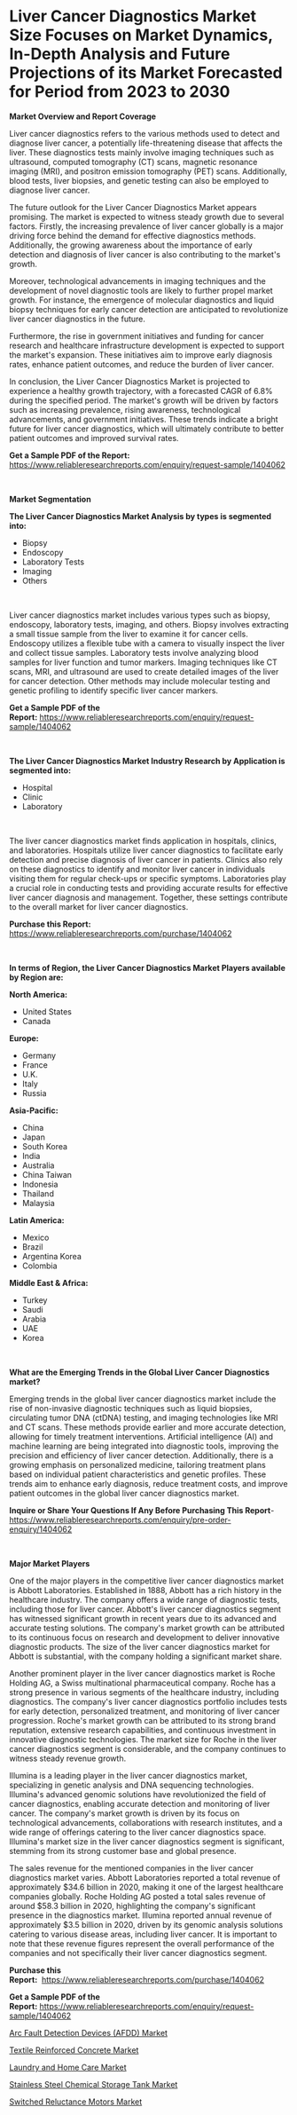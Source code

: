 <p><h1>Liver Cancer Diagnostics Market Size Focuses on Market Dynamics, In-Depth Analysis and Future Projections of its Market Forecasted for Period from 2023 to 2030</h1></p><p><strong>Market Overview and Report Coverage</strong></p>
<p><p>Liver cancer diagnostics refers to the various methods used to detect and diagnose liver cancer, a potentially life-threatening disease that affects the liver. These diagnostics tests mainly involve imaging techniques such as ultrasound, computed tomography (CT) scans, magnetic resonance imaging (MRI), and positron emission tomography (PET) scans. Additionally, blood tests, liver biopsies, and genetic testing can also be employed to diagnose liver cancer.</p><p>The future outlook for the Liver Cancer Diagnostics Market appears promising. The market is expected to witness steady growth due to several factors. Firstly, the increasing prevalence of liver cancer globally is a major driving force behind the demand for effective diagnostics methods. Additionally, the growing awareness about the importance of early detection and diagnosis of liver cancer is also contributing to the market's growth.</p><p>Moreover, technological advancements in imaging techniques and the development of novel diagnostic tools are likely to further propel market growth. For instance, the emergence of molecular diagnostics and liquid biopsy techniques for early cancer detection are anticipated to revolutionize liver cancer diagnostics in the future.</p><p>Furthermore, the rise in government initiatives and funding for cancer research and healthcare infrastructure development is expected to support the market's expansion. These initiatives aim to improve early diagnosis rates, enhance patient outcomes, and reduce the burden of liver cancer.</p><p>In conclusion, the Liver Cancer Diagnostics Market is projected to experience a healthy growth trajectory, with a forecasted CAGR of 6.8% during the specified period. The market's growth will be driven by factors such as increasing prevalence, rising awareness, technological advancements, and government initiatives. These trends indicate a bright future for liver cancer diagnostics, which will ultimately contribute to better patient outcomes and improved survival rates.</p></p>
<p><strong>Get a Sample PDF of the Report:</strong> <a href="https://www.reliableresearchreports.com/enquiry/request-sample/1404062">https://www.reliableresearchreports.com/enquiry/request-sample/1404062</a></p>
<p>&nbsp;</p>
<p><strong>Market Segmentation</strong></p>
<p><strong>The Liver Cancer Diagnostics Market Analysis by types is segmented into:</strong></p>
<p><ul><li>Biopsy</li><li>Endoscopy</li><li>Laboratory Tests</li><li>Imaging</li><li>Others</li></ul></p>
<p>&nbsp;</p>
<p><p>Liver cancer diagnostics market includes various types such as biopsy, endoscopy, laboratory tests, imaging, and others. Biopsy involves extracting a small tissue sample from the liver to examine it for cancer cells. Endoscopy utilizes a flexible tube with a camera to visually inspect the liver and collect tissue samples. Laboratory tests involve analyzing blood samples for liver function and tumor markers. Imaging techniques like CT scans, MRI, and ultrasound are used to create detailed images of the liver for cancer detection. Other methods may include molecular testing and genetic profiling to identify specific liver cancer markers.</p></p>
<p><strong>Get a Sample PDF of the Report:</strong>&nbsp;<a href="https://www.reliableresearchreports.com/enquiry/request-sample/1404062">https://www.reliableresearchreports.com/enquiry/request-sample/1404062</a></p>
<p>&nbsp;</p>
<p><strong>The Liver Cancer Diagnostics Market Industry Research by Application is segmented into:</strong></p>
<p><ul><li>Hospital</li><li>Clinic</li><li>Laboratory</li></ul></p>
<p>&nbsp;</p>
<p><p>The liver cancer diagnostics market finds application in hospitals, clinics, and laboratories. Hospitals utilize liver cancer diagnostics to facilitate early detection and precise diagnosis of liver cancer in patients. Clinics also rely on these diagnostics to identify and monitor liver cancer in individuals visiting them for regular check-ups or specific symptoms. Laboratories play a crucial role in conducting tests and providing accurate results for effective liver cancer diagnosis and management. Together, these settings contribute to the overall market for liver cancer diagnostics.</p></p>
<p><strong>Purchase this Report:</strong>&nbsp; <a href="https://www.reliableresearchreports.com/purchase/1404062">https://www.reliableresearchreports.com/purchase/1404062</a></p>
<p>&nbsp;</p>
<p><strong>In terms of Region, the Liver Cancer Diagnostics Market Players available by Region are:</strong></p>
<p>
    <p> <strong> North America: </strong>
        <ul>
            <li>United States</li>
            <li>Canada</li>
        </ul>
        </p> 
    <p> <strong> Europe: </strong>
        <ul>
            <li>Germany</li>
            <li>France</li>
            <li>U.K.</li>
            <li>Italy</li>
            <li>Russia</li>
        </ul>
        </p> 
    <p> <strong> Asia-Pacific: </strong>
        <ul>
            <li>China</li>
            <li>Japan</li>
            <li>South Korea</li>
            <li>India</li>
            <li>Australia</li>
            <li>China Taiwan</li>
            <li>Indonesia</li>
            <li>Thailand</li>
            <li>Malaysia</li>
        </ul>
        </p> 
    <p> <strong> Latin America: </strong>
        <ul>
            <li>Mexico</li>
            <li>Brazil</li>
            <li>Argentina Korea</li>
            <li>Colombia</li>
        </ul>
        </p> 
    <p> <strong> Middle East & Africa: </strong>
        <ul>
            <li>Turkey</li>
            <li>Saudi</li>
            <li>Arabia</li>
            <li>UAE</li>
            <li>Korea</li>
        </ul>
    </p>
    </p>
<p>&nbsp;</p>
<p><strong>What are the Emerging Trends in the Global Liver Cancer Diagnostics market?</strong></p>
<p><p>Emerging trends in the global liver cancer diagnostics market include the rise of non-invasive diagnostic techniques such as liquid biopsies, circulating tumor DNA (ctDNA) testing, and imaging technologies like MRI and CT scans. These methods provide earlier and more accurate detection, allowing for timely treatment interventions. Artificial intelligence (AI) and machine learning are being integrated into diagnostic tools, improving the precision and efficiency of liver cancer detection. Additionally, there is a growing emphasis on personalized medicine, tailoring treatment plans based on individual patient characteristics and genetic profiles. These trends aim to enhance early diagnosis, reduce treatment costs, and improve patient outcomes in the global liver cancer diagnostics market.</p></p>
<p><strong>Inquire or Share Your Questions If Any Before Purchasing This Report</strong>- <a href="https://www.reliableresearchreports.com/enquiry/pre-order-enquiry/1404062">https://www.reliableresearchreports.com/enquiry/pre-order-enquiry/1404062</a></p>
<p>&nbsp;</p>
<p><strong>Major Market Players</strong></p>
<p><p>One of the major players in the competitive liver cancer diagnostics market is Abbott Laboratories. Established in 1888, Abbott has a rich history in the healthcare industry. The company offers a wide range of diagnostic tests, including those for liver cancer. Abbott's liver cancer diagnostics segment has witnessed significant growth in recent years due to its advanced and accurate testing solutions. The company's market growth can be attributed to its continuous focus on research and development to deliver innovative diagnostic products. The size of the liver cancer diagnostics market for Abbott is substantial, with the company holding a significant market share.</p><p>Another prominent player in the liver cancer diagnostics market is Roche Holding AG, a Swiss multinational pharmaceutical company. Roche has a strong presence in various segments of the healthcare industry, including diagnostics. The company's liver cancer diagnostics portfolio includes tests for early detection, personalized treatment, and monitoring of liver cancer progression. Roche's market growth can be attributed to its strong brand reputation, extensive research capabilities, and continuous investment in innovative diagnostic technologies. The market size for Roche in the liver cancer diagnostics segment is considerable, and the company continues to witness steady revenue growth.</p><p>Illumina is a leading player in the liver cancer diagnostics market, specializing in genetic analysis and DNA sequencing technologies. Illumina's advanced genomic solutions have revolutionized the field of cancer diagnostics, enabling accurate detection and monitoring of liver cancer. The company's market growth is driven by its focus on technological advancements, collaborations with research institutes, and a wide range of offerings catering to the liver cancer diagnostics space. Illumina's market size in the liver cancer diagnostics segment is significant, stemming from its strong customer base and global presence.</p><p>The sales revenue for the mentioned companies in the liver cancer diagnostics market varies. Abbott Laboratories reported a total revenue of approximately $34.6 billion in 2020, making it one of the largest healthcare companies globally. Roche Holding AG posted a total sales revenue of around $58.3 billion in 2020, highlighting the company's significant presence in the diagnostics market. Illumina reported annual revenue of approximately $3.5 billion in 2020, driven by its genomic analysis solutions catering to various disease areas, including liver cancer. It is important to note that these revenue figures represent the overall performance of the companies and not specifically their liver cancer diagnostics segment.</p></p>
<p><strong>Purchase this Report:</strong>&nbsp;&nbsp;<a href="https://www.reliableresearchreports.com/purchase/1404062">https://www.reliableresearchreports.com/purchase/1404062</a></p>
<p></p>
<p><strong>Get a Sample PDF of the Report:</strong>&nbsp;<a href="https://www.reliableresearchreports.com/enquiry/request-sample/1404062">https://www.reliableresearchreports.com/enquiry/request-sample/1404062</a></p>
<p><p><a href="https://github.com/dzharov81/Market-Research-Report-List-1/blob/main/arc-fault-detection-devices-afdd-market.md">Arc Fault Detection Devices (AFDD) Market</a></p><p><a href="https://www.linkedin.com/pulse/textile-reinforced-concrete-market-size-growth-forecast-xp2rf/">Textile Reinforced Concrete Market</a></p><p><a href="https://github.com/scarol104/Market-Research-Report-List-1/blob/main/laundry-and-home-care-market.md">Laundry and Home Care Market</a></p><p><a href="https://www.linkedin.com/pulse/decoding-stainless-steel-chemical-storage-tank-market-deep-aywff/">Stainless Steel Chemical Storage Tank Market</a></p><p><a href="https://medium.com/@amayabeahan/switched-reluctance-motors-market-analysis-and-sze-forecasted-for-period-from-2023-to-2030-c54d22bf679e">Switched Reluctance Motors Market</a></p></p>